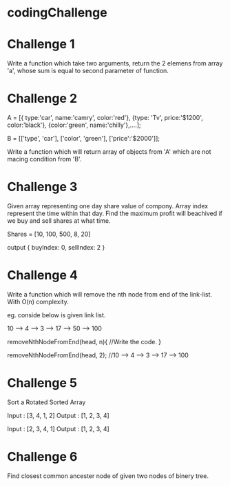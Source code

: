 # codingChallenge

# Challenge 1 
Write a function which take two arguments, return the 2 elemens from array 'a', whose sum is equal to second parameter of function.

# Challenge 2
A = [{ type:'car', name:'camry', color:'red'}, {type: 'Tv', price:'$1200', color:'black'}, {color:'green', name:'chilly'},....];

B = [['type', 'car'], ['color', 'green'], ['price':'$2000']];

Write a function which will return array of objects from 'A' which are not macing condition from 'B'.

# Challenge 3
Given array representing one day share value of compony.
Array index represent the time within that day.
Find the maximum profit will beachived if we buy and sell shares at what time.

Shares = [10, 100, 500, 8, 20]

output { buyIndex: 0, sellIndex: 2 }

# Challenge 4
Write a function which will remove the nth node from end of the link-list. With O(n) complexity.

eg.
conside below is given link list.

10 --> 4 --> 3 --> 17 --> 50 --> 100

removeNthNodeFromEnd(head, n){
//Write the code.
}

removeNthNodeFromEnd(head, 2);
//10 --> 4 --> 3 --> 17 --> 100

# Challenge 5
Sort a Rotated Sorted Array

Input : [3, 4, 1, 2] 
Output : [1, 2, 3, 4]

Input : [2, 3, 4, 1]
Output : [1, 2, 3, 4]

# Challenge 6
Find closest common ancester node of given two nodes of binery tree.
